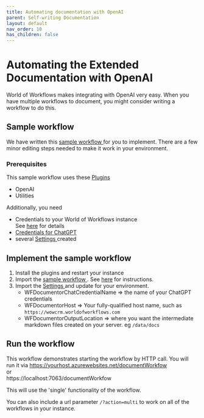 ```yaml
---
title: Automating documentation with OpenAI
parent: Self-writing Documentation
layout: default
nav_order: 10
has_children: false
---
```


# Automating the Extended Documentation with OpenAI

World of Workflows makes integrating with OpenAI very easy.  When you have multiple workflows to document, you might consider writing a workflow to do this.  


## Sample workflow

We have written this 
<a href="./documentExtendedWorkflowAI.json" download>sample workflow </a> for you to implement.  There are a few minor editing steps needed to make it work in your environment.

### Prerequisites  

This sample workflow uses these [Plugins](../19_plugins/README.md)
- OpenAI
- Utilities
  
Additionally, you need 
- Credentials to your World of Workflows instance  
See [here](./automatingDocCredentials.html) for details
- [Credentials for ChatGPT](../19_plugins/OpenAIPluginAPIKey.html)
- several  <a href="./Settings-AutomatedDocumentor.csv" download>Settings </a> created

## Implement the sample workflow

1. Install the plugins and restart your instance
2. Import the <a href="./documentExtendedWorkflowAI.json" download>sample workflow </a>.  See [here](../10_ManagingWorkflows/copyingWorkflowsBetweenInstances.html) for instructions.
3. Import the <a href="./Settings-AutomatedDocumentor.csv" download>Settings </a>  and update for your environment.
   - WFDocumentorChatCredentialName => the name of your ChatGPT credentials
   - WFDocumentorHost => Your fully-qualified host name, such as `https://wowcrm.worldofworkflows.com`
   - WFDocumentorOutputLocation => where you want the intermediate markdown files created on your server.  eg `/data/docs`

## Run the workflow

This workflow demonstrates starting the workflow by HTTP call.
You will run it via 
https://yourhost.azurewebsites.net/documentWorkfow  
or   
https://localhost:7063/documentWorkfow

This will use the 'single' functionality of the workflow.

You can also include a url parameter `/?action=multi` to work on all of the workflows in your instance.